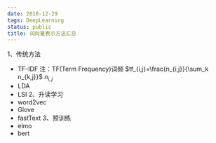 ```yaml
---
date: 2018-12-29
tags: DeepLearning
status: public
title: 词向量表示方法汇总
---
```

1、传统方法
+ TF-IDF
注：TF(Term Frequency)词频
$tf_{i,j}=\frac{n_{i,j}}{\sum_k n_{k,j}}$
$n_{i,j}$
+ LDA
+ LSI
2、升读学习
+ word2vec
+ Glove
+ fastText
3、预训练
+ elmo
+ bert
